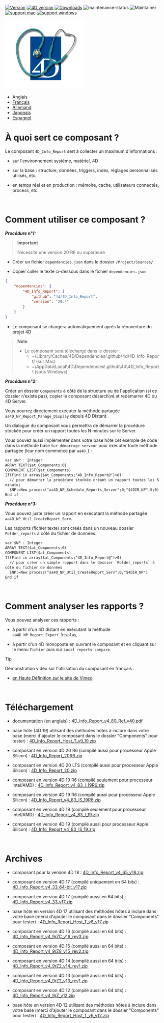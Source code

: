 [![Version](https://img.shields.io/endpoint?url=https://gist.githubusercontent.com/CGareau/dd2aa26e5b6c4152e80e7d3d09f2486a/raw/release_4dir.json)](https://github.com/4d/4D_Info_Report/releases/latest/)
[![4D version](https://img.shields.io/endpoint?url=https://gist.githubusercontent.com/CGareau/dd2aa26e5b6c4152e80e7d3d09f2486a/raw/version_4dir.json)]()
[![Downloads](https://img.shields.io/github/downloads/4d/4D_Info_Report/total.svg)](https://GitHub.com/4d/4D_Info_Report/releases/latest/)
![maintenance-status](https://img.shields.io/badge/maintenance-actively--developed-brightgreen.svg)
![Maintainer](https://img.shields.io/badge/maintainer-ThomasSchlumberger-blue)
<br>
[![support mac](https://img.shields.io/badge/macOS-000000.svg?style=flat-square&logo=apple&labelColor=000000&logoColor=white)]()
[![support windows](https://img.shields.io/badge/windows-0078D6.svg?style=flat-square&logo=MODX&logoColor=white)]()

![info_report](https://raw.githubusercontent.com/4d/4D_Info_Report/main/images/4DIR.png)

-   [Anglais](README.md)
-   [Français](README.fr.md)
-   [Allemand](README.de.md)
-   [Japonais](README.ja.md)
-   [Espagnol](README.es.md)

# À quoi sert ce composant ?

Le composant `4D_Info_Report` sert à collecter un maximum d'informations :

* sur l'environnement système, matériel, 4D

* sur la base : structure, données, triggers, index, réglages personnalisés utilisés, etc.

* en temps réel et en production : mémoire, cache, utilisateurs connectés, process, etc.

<br>

# Comment utiliser ce composant ?

**_Procédure n°1:_**

> **Important**
>
> Nécessite une version 20 R6 ou supérieure

* Créer un fichier `dependencies.json` dans le dossier `/Project/Sources/`

* Copier coller le texte ci-dessous dans le fichier `dependencies.json`

```json
{
	"dependencies": {
		"4D_Info_Report": {
			"github": "4d/4D_Info_Report",
			"version": "20.*"
		}
	}
}
```

* Le composant se chargera automatiquement après la réouverture du projet 4D

> **Note**
>
> * Le composant sera téléchargé dans le dossier :
>   * ~/Library/Caches/4D/Dependencies/.github/4d/4D_Info_Report/ (sur Mac)
>   * ~\AppData\Local\4D\Dependencies\\.github\4d\4D_Info_Report\ (sous Windows)

**_Procédure n°2:_**

Créer un dossier `Components` à côté de la structure ou de l'application (si ce dossier n'existe pas), copier le composant désarchivé et redémarrer 4D ou 4D Server.

Vous pourrez directement exécuter la méthode partagée `aa4D_NP_Report_Manage_Display` depuis 4D Distant.

Un dialogue du composant vous permettra de démarrer la procédure stockée pour créer un rapport toutes les N minutes sur le Server.

Vous pouvez aussi implémenter dans votre base hôte cet exemple de code dans la méthode base `Sur démarrage serveur` pour exécuter toute méthode partagée (leur nom commence par `aa4D_`) :

```4d
var $NP : Integer
ARRAY TEXT($at_Components;0)
COMPONENT LIST($at_Components)
If(Find in array($at_Components;"4D_Info_Report@")>0)
  // pour démarrer la procédure stockée créant un rapport toutes les 5 minutes
  $NP:=New process("aa4D_NP_Schedule_Reports_Server";0;"$4DIR_NP";5;0)
End if
```

**_Procédure n°3:_**

Vous pouvez juste créer un rapport en exécutant la méthode partagée `aa4D_NP_Util_CreateReport_Serv`.

Les rapports (fichier texte) sont créés dans un nouveau dossier `Folder_reports` à côté du fichier de données.

```4d
var $NP : Integer
ARRAY TEXT($at_Components;0)
COMPONENT LIST($at_Components)
If(Find in array($at_Components;"4D_Info_Report@")>0)
  // pour créer un simple rapport dans le dossier `Folder_reports` à côté du fichier de données
  $NP:=New process("aa4D_NP_Util_CreateReport_Serv";0;"$4DIR_NP")
End if
```

<br>

# Comment analyser les rapports ?

Vous pouvez analyser ces rapports :

* à partir d'un 4D distant en exécutant la méthode `aa4D_NP_Report_Export_Display`,

* à partir d'un 4D monoposte en ouvrant le composant et en cliquant sur le menu `Fichier` puis sur `Local reports compare`.

> [!TIP]
> Démonstration vidéo sur l'utilisation du composant en français :
> 
> * [en Haute Définition sur le site de Vimeo](https://vimeo.com/32785939)

<br>

# Téléchargement

* documentation (en anglais) : [4D_Info_Report_v4_80_Ref_v40.pdf](https://github.com/4d/4D_Info_Report/releases/download/archives/4D_Info_Report_v4_80_Ref_v40.pdf)

* base hôte (4D 19) utilisant des méthodes hôtes à inclure dans votre base (merci d'ajouter le composant dans le dossier "Components" pour tester) : [4D_Info_Report_Host_T_v9_19.zip](https://github.com/4d/4D_Info_Report/releases/download/archives/4D_Info_Report_Host_T_v9_19.zip)

* composant en version 4D 20 R6 (compilé aussi pour processeur Apple Silicon) : [4D_Info_Report_20R6.zip](https://github.com/4d/4D_Info_Report/releases/latest/)

* composant en version 4D 20 LTS (compilé aussi pour processeur Apple Silicon) : [4D_Info_Report_20.zip](https://github.com/4d/4D_Info_Report/releases/latest/)

* composant en version 4D 19 R6 (compilé seulement pour processeur Intel/AMD) : [4D_Info_Report_v4_83_I_19R6.zip](https://github.com/4d/4D_Info_Report/releases/download/archives/4D_Info_Report_v4_83_I_19R6.zip)

* composant en version 4D 19 R6 (compilé aussi pour processeur Apple Silicon) : [4D_Info_Report_v4_83_IS_19R6.zip](https://github.com/4d/4D_Info_Report/releases/download/archives/4D_Info_Report_v4_83_IS_19R6.zip)

* composant en version 4D 19 (compilé seulement pour processeur Intel/AMD) : [4D_Info_Report_v4_83_I_19.zip](https://github.com/4d/4D_Info_Report/releases/download/archives/4D_Info_Report_v4_83_I_19.zip)

* composant en version 4D 19 (compilé aussi pour processeur Apple Silicon) : [4D_Info_Report_v4_83_IS_19.zip](https://github.com/4d/4D_Info_Report/releases/download/archives/4D_Info_Report_v4_83_IS_19.zip)

<br>

# Archives

* composant pour la version 4D 18 : [4D_Info_Report_v4_65_v18.zip](https://github.com/4d/4D_Info_Report/releases/download/archives/4D_Info_Report_v4_65_v18.zip)

* composant en version 4D 17 (compilé uniquement en 64 bits) : [4D_Info_Report_v4_33_64-bit_v17.zip](https://github.com/4d/4D_Info_Report/releases/download/archives/4D_Info_Report_v4_33_64-bit_v17.zip)

* composant en version 4D 17 (compilé aussi en 64 bits) : [4D_Info_Report_v4_33_v17.zip](https://github.com/4d/4D_Info_Report/releases/download/archives/4D_Info_Report_v4_33_v17.zip)

* base hôte en version 4D 17 utilisant des méthodes hôtes à inclure dans votre base (merci d'ajouter le composant dans le dossier "Components" pour tester) : [4D_Info_Report_Host_T_v8_v17.zip](https://github.com/4d/4D_Info_Report/releases/download/archives/4D_Info_Report_Host_T_v8_v17.zip)

* composant en version 4D 16 (compilé aussi en 64 bits) : [4D_Info_Report_v4_9rZC_v16_rev3.zip](https://github.com/4d/4D_Info_Report/releases/download/archives/4D_Info_Report_v4_9rZC_v16_rev3.zip)

* composant en version 4D 15 (compilé aussi en 64 bits) : [4D_Info_Report_v4_9rZ8_v15_rev2.zip](https://github.com/4d/4D_Info_Report/releases/download/archives/4D_Info_Report_v4_9rZ8_v15_rev2.zip)

* composant en version 4D 14 (compilé aussi en 64 bits) : [4D_Info_Report_v4_9rZ2_v14_rev1.zip](https://github.com/4d/4D_Info_Report/releases/download/archives/4D_Info_Report_v4_9rZ2_v14_rev1.zip)

* composant en version 4D 13 (compilé aussi en 64 bits) : [4D_Info_Report_v4_9rZ2_v13_rev1.zip](https://github.com/4d/4D_Info_Report/releases/download/archives/4D_Info_Report_v4_9rZ2_v13_rev1.zip)

* composant en version 4D 12 (compilé aussi en 64 bits) : [4D_Info_Report_v4_9rZ_v12.zip](https://github.com/4d/4D_Info_Report/releases/download/archives/4D_Info_Report_v4_9rZ_v12.zip)

* base hôte en version 4D 12 utilisant des méthodes hôtes à inclure dans votre base (merci d'ajouter le composant dans le dossier "Components" pour tester) : [4D_Info_Report_Host_T_v6_v12.zip](https://github.com/4d/4D_Info_Report/releases/download/archives/4D_Info_Report_Host_T_v6_v12.zip)
